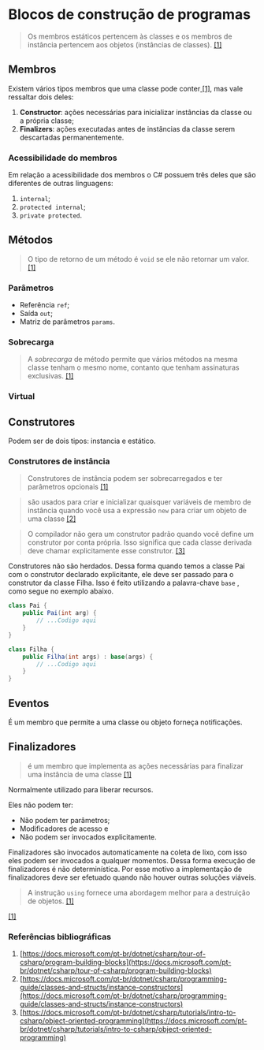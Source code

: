 # Blocos de construção de programas

> Os membros estáticos pertencem às classes e os membros de instância pertencem aos objetos \(instâncias de classes\). [\[1\]](https://docs.microsoft.com/pt-br/dotnet/csharp/tour-of-csharp/program-building-blocks)

## Membros

Existem vários tipos membros que uma classe pode conter[ \[1\]](https://docs.microsoft.com/pt-br/dotnet/csharp/tour-of-csharp/program-building-blocks), mas vale ressaltar dois deles:

1. **Constructor**: ações necessárias para inicializar instâncias da classe ou a própria classe;
2. **Finalizers**: ações executadas antes de instâncias da classe serem descartadas permanentemente.

### Acessibilidade do membros

Em relação a acessibilidade dos membros o C\# possuem três deles que são diferentes de outras linguagens:

1. `internal`;
2. `protected internal`;
3. `private protected`.

## Métodos

> O tipo de retorno de um método é `void` se ele não retornar um valor. [\[1\]](https://docs.microsoft.com/pt-br/dotnet/csharp/tour-of-csharp/program-building-blocks)

### Parâmetros

* Referência `ref`;
* Saída `out`;
* Matriz de parâmetros `params`.

### Sobrecarga

> A _sobrecarga_ de método permite que vários métodos na mesma classe tenham o mesmo nome, contanto que tenham assinaturas exclusivas. [\[1\]](https://docs.microsoft.com/pt-br/dotnet/csharp/tour-of-csharp/program-building-blocks)

### Virtual



## Construtores

Podem ser de dois tipos: instancia e estático.

### Construtores de instância

> Construtores de instância podem ser sobrecarregados e ter parâmetros opcionais [\[1\]](https://docs.microsoft.com/pt-br/dotnet/csharp/tour-of-csharp/program-building-blocks)

> são usados para criar e inicializar quaisquer variáveis de membro de instância quando você usa a expressão `new` para criar um objeto de uma classe [\[2\]](https://docs.microsoft.com/pt-br/dotnet/csharp/programming-guide/classes-and-structs/instance-constructors)

> O compilador não gera um construtor padrão quando você define um construtor por conta própria. Isso significa que cada classe derivada deve chamar explicitamente esse construtor. [\[3\]](https://docs.microsoft.com/pt-br/dotnet/csharp/tutorials/intro-to-csharp/object-oriented-programming)

Construtores não são herdados. Dessa forma quando temos a classe Pai com o construtor declarado explicitante, ele deve ser passado para o construtor da classe Filha. Isso é feito utilizando a palavra-chave `base` , como segue no exemplo abaixo.

```csharp
class Pai {
    public Pai(int arg) {
        // ...Codigo aqui
    }
}

class Filha {
    public Filha(int args) : base(args) {
        // ...Codigo aqui
    }
}
```

## Eventos

É um membro que permite a uma classe ou objeto forneça notificações.

## Finalizadores

> é um membro que implementa as ações necessárias para finalizar uma instância de uma classe [\[1\]](https://docs.microsoft.com/pt-br/dotnet/csharp/tour-of-csharp/program-building-blocks)

Normalmente utilizado para liberar recursos.

Eles não podem ter:

* Não podem ter parâmetros;
* Modificadores de acesso e
* Não podem ser invocados explicitamente.

Finalizadores são invocados automaticamente na coleta de lixo, com isso eles podem ser invocados a qualquer momentos. Dessa forma execução de finalizadores é não determinística. Por esse motivo a implementação de finalizadores deve ser efetuado quando não houver outras soluções viáveis.

> A instrução `using` fornece uma abordagem melhor para a destruição de objetos. [\[1\]](https://docs.microsoft.com/pt-br/dotnet/csharp/tour-of-csharp/program-building-blocks)



[\[1\]](https://docs.microsoft.com/pt-br/dotnet/csharp/tour-of-csharp/program-building-blocks)

### Referências bibliográficas

1. [https://docs.microsoft.com/pt-br/dotnet/csharp/tour-of-csharp/program-building-blocks](https://docs.microsoft.com/pt-br/dotnet/csharp/tour-of-csharp/program-building-blocks)
2. [https://docs.microsoft.com/pt-br/dotnet/csharp/programming-guide/classes-and-structs/instance-constructors](https://docs.microsoft.com/pt-br/dotnet/csharp/programming-guide/classes-and-structs/instance-constructors)
3. [https://docs.microsoft.com/pt-br/dotnet/csharp/tutorials/intro-to-csharp/object-oriented-programming](https://docs.microsoft.com/pt-br/dotnet/csharp/tutorials/intro-to-csharp/object-oriented-programming)

